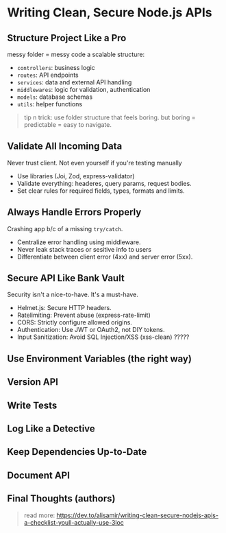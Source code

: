 # Writing Clean, Secure Node.js APIs

## Structure Project Like a Pro
messy folder = messy code
a scalable structure:   
- `controllers`: business logic
- `routes`: API endpoints
- `services`: data and external API handling
- `middlewares`: logic for validation, authentication
- `models`: database schemas
- `utils`: helper functions 

> tip n trick: use folder structure that feels boring. but boring = predictable = easy to navigate.

## Validate All Incoming Data
Never trust client. Not even yourself if you're testing manually
- Use libraries (Joi, Zod, express-validator)
- Validate everything: headeres, query params, request bodies.
- Set clear rules for required fields, types, formats and limits.

## Always Handle Errors Properly
Crashing app b/c of a missing `try/catch`.
- Centralize error handling using middleware.
- Never leak stack traces or sesitive info to users
- Differentiate between client error (4xx) and server error (5xx).

## Secure API Like Bank Vault
Security isn't a nice-to-have. It's a must-have.
- Helmet.js: Secure HTTP headers.
- Ratelimiting: Prevent abuse (express-rate-limit)
- CORS: Strictly configure allowed origins.
- Authentication: Use JWT or OAuth2, not DIY tokens.
- Input Sanitization: Avoid SQL Injection/XSS (xss-clean) ?????

## Use Environment Variables (the right way)
## Version API
## Write Tests 
## Log Like a Detective
## Keep Dependencies Up-to-Date
## Document API
## Final Thoughts (authors)

> read more: https://dev.to/alisamir/writing-clean-secure-nodejs-apis-a-checklist-youll-actually-use-3loc 